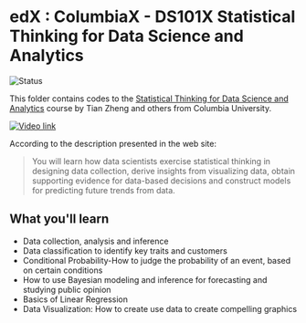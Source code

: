 # edX : ColumbiaX - DS101X Statistical Thinking for Data Science and Analytics

<img alt="Status" src="https://cdn.jsdelivr.net/gh/rogergranada/MOOCs/_utils/inprogress.svg">

This folder contains codes to the [Statistical Thinking for Data Science and Analytics](https://www.edx.org/course/statistical-thinking-for-data-science-and-analytics) course by Tian Zheng and others from Columbia University. 

[![Video link](https://datascience.columbia.edu/files/seasdepts/es2908%40columbia.edu/columbiax-statistical-thinking-data-science-columbiax-ds101x.jpg)](https://www.youtube.com/watch?v=qq8fjwqPWmY "Introduction")

According to the description presented in the web site:

> You will learn how data scientists exercise statistical thinking in designing data collection, derive insights from visualizing data, obtain supporting evidence for data-based decisions and construct models for predicting future trends from data.

## What you'll learn
- Data collection, analysis and inference
- Data classification to identify key traits and customers
- Conditional Probability-How to judge the probability of an event, based on certain conditions
- How to use Bayesian modeling and inference for forecasting and studying public opinion
- Basics of Linear Regression
- Data Visualization: How to create use data to create compelling graphics


